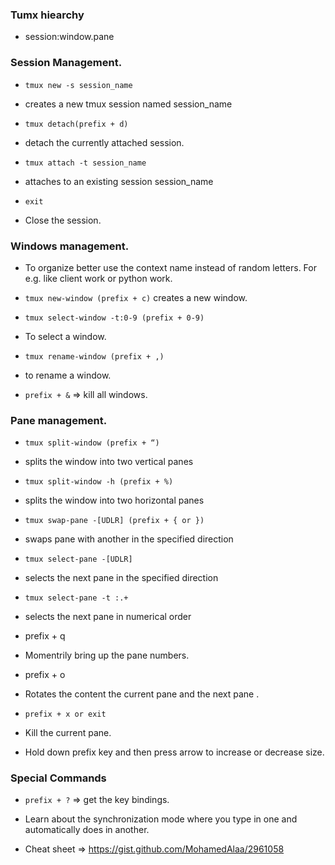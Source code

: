 ### Tumx hiearchy
* session:window.pane 

### Session Management.
* `tmux new -s session_name` 
* creates a new tmux session named session_name

* `tmux detach(prefix + d)`
* detach the currently attached session.

* `tmux attach -t session_name`
* attaches to an existing session session_name

* `exit`
* Close the session.


### Windows management.
* To organize better use the context name instead of random letters. For e.g. like client work or python work.

* `tmux new-window (prefix + c)`
creates a new window.

* `tmux select-window -t:0-9 (prefix + 0-9)`
* To select a window.

* `tmux rename-window (prefix + ,)`
* to rename a window.

* ` prefix + & ` => kill all windows.

### Pane management.
* `tmux split-window (prefix + “)`
* splits the window into two vertical panes

* `tmux split-window -h (prefix + %)`
* splits the window into two horizontal panes

* `tmux swap-pane -[UDLR] (prefix + { or })`
* swaps pane with another in the specified direction

* `tmux select-pane -[UDLR]`
* selects the next pane in the specified direction

* `tmux select-pane -t :.+`
* selects the next pane in numerical order

* prefix + q 
* Momentrily bring up the pane numbers.

* prefix + o
* Rotates the content the current pane and the next pane .

* `prefix + x or exit`
* Kill the current pane.

* Hold down prefix key and then press arrow to increase or decrease size.

### Special Commands
* `prefix + ?` => get the key bindings.
* Learn about the synchronization mode where you type in one and automatically does in another.


* Cheat sheet => https://gist.github.com/MohamedAlaa/2961058
